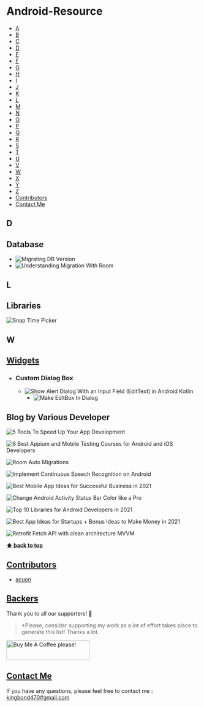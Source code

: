 # Android-Resource

* [A](#a)
* [B](#b)
* [C](#c)
* [D](#d)
* [E](#e)
* [F](#f)
* [G](#g)
* [H](#h)
* [I](#i)
* [J](#j)
* [K](#k)
* [L](#l)
* [M](#m)
* [N](#n)
* [O](#o)
* [P](#p)
* [Q](#q)
* [R](#r)
* [S](#s)
* [T](#t)
* [U](#u)
* [V](#v)
* [W](#w)
* [X](#x)
* [Y](#y)
* [Z](#z)
* [Contributors](#Contributors)
* [Contact Me](#ContactMe)

## D
## Database
- ![Migrating DB Version](https://developer.android.com/training/data-storage/room/migrating-db-versions)
- ![Understanding Migration With Room](https://medium.com/androiddevelopers/understanding-migrations-with-room-f01e04b07929)
## L
## Libraries
![Snap Time Picker](https://github.com/akexorcist/SnapTimePicker)

## W
## [Widgets](#Widgets)
- ### Custom Dialog Box
    - ![Show Alert Dialog With an Input Field (EditText) in Android Kotlin](https://handyopinion.com/show-alert-dialog-with-an-input-field-edittext-in-android-kotlin/)
      - ![Make EditBox In Dialog](https://stackoverflow.com/questions/18799216/how-to-make-a-edittext-box-in-a-dialog)
          
## Blog by Various Developer

![5 Tools To Speed Up Your App Development](https://medium.com/swlh/5-tools-to-speed-up-your-app-development-6979d0e49e34)

![6 Best Appium and Mobile Testing Courses for Android and iOS Developers](https://medium.com/javarevisited/6-best-appium-and-mobile-testing-courses-for-android-and-ios-developers-80f6cd51e375)

![Room Auto Migrations](https://medium.com/androiddevelopers/room-auto-migrations-d5370b0ca6eb)

![Implement Continuous Speech Recognition on Android](https://betterprogramming.pub/implement-continuous-speech-recognition-on-android-1dd2f4b562fd)

![Best Mobile App Ideas for Successful Business in 2021](https://javascript.plainenglish.io/best-mobile-app-ideas-for-successful-business-in-2021-710c7efccd93)

![Change Android Activity Status Bar Color like a Pro](https://muditsen.medium.com/change-android-activity-status-bar-color-like-a-pro-60639977cf1f)

![Top 10 Libraries for Android Developers in 2021](https://medium.datadriveninvestor.com/top-10-libraries-for-android-developers-in-2021-1e2e4c90ea5)

![Best App Ideas for Startups + Bonus Ideas to Make Money in 2021](https://javascript.plainenglish.io/45-best-app-ideas-for-startups-bonus-ideas-to-make-money-in-2021-5d200a59a6d0)

![Retrofit Fetch API with clean architecture MVVM](https://shivamk345.medium.com/retrofit-fetch-api-with-clean-architecture-mvvm-cc95a0f7f6f)


**[⬆ back to top](#Widgets)**

## [Contributors](#Contributors)

- [acuon](https://github.com/acuon)

## [Backers](#Backers)

Thank you to all our supporters! 🙏

> \*Please, consider supporting my work as a lot of effort takes place to generate this list! Thanks a lot.

<a href="https://www.buymeacoffee.com/kingbond470" target="_blank"><img src="https://cdn.buymeacoffee.com/buttons/default-orange.png" alt="Buy Me A Coffee please!" style="height: 51px !important;width: 217px !important;" ></a>

## [Contact Me](#ContactMe)

If you have any questions, please feel free to contact me : [kingbond470#gmail.com](mailto:kingbond470@gmail.com "Welcome to contact me") 
